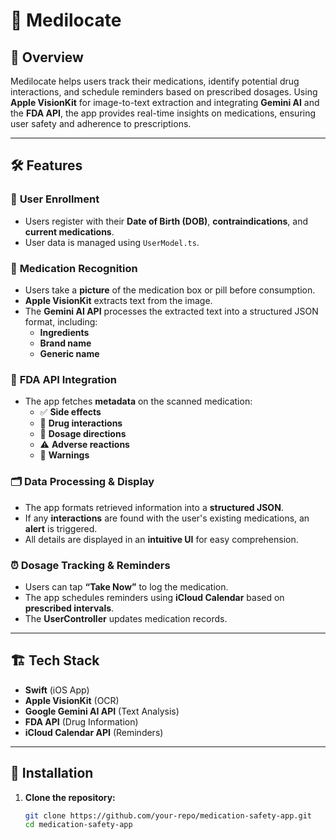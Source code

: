 # 📱 Medilocate
## 🚀 Overview  

Medilocate helps users track their medications, identify potential drug interactions, and schedule reminders based on prescribed dosages. Using **Apple VisionKit** for image-to-text extraction and integrating **Gemini AI** and the **FDA API**, the app provides real-time insights on medications, ensuring user safety and adherence to prescriptions.  

---

## 🛠 Features  

### 📌 **User Enrollment**  
- Users register with their **Date of Birth (DOB)**, **contraindications**, and **current medications**.  
- User data is managed using `UserModel.ts`.  

### 📸 **Medication Recognition**  
- Users take a **picture** of the medication box or pill before consumption.  
- **Apple VisionKit** extracts text from the image.  
- The **Gemini AI API** processes the extracted text into a structured JSON format, including:  
  - **Ingredients**  
  - **Brand name**  
  - **Generic name**  

### 🏥 **FDA API Integration**  
- The app fetches **metadata** on the scanned medication:  
  - ✅ **Side effects**  
  - 🔄 **Drug interactions**  
  - 💊 **Dosage directions**  
  - ⚠️ **Adverse reactions**  
  - 🚨 **Warnings**  

### 🗂 **Data Processing & Display**  
- The app formats retrieved information into a **structured JSON**.  
- If any **interactions** are found with the user's existing medications, an **alert** is triggered.  
- All details are displayed in an **intuitive UI** for easy comprehension.  

### ⏰ **Dosage Tracking & Reminders**  
- Users can tap **“Take Now”** to log the medication.  
- The app schedules reminders using **iCloud Calendar** based on **prescribed intervals**.  
- The **UserController** updates medication records.  

---

## 🏗 Tech Stack  

- **Swift** (iOS App)  
- **Apple VisionKit** (OCR)  
- **Google Gemini AI API** (Text Analysis)  
- **FDA API** (Drug Information)  
- **iCloud Calendar API** (Reminders)  

---

## 🔧 Installation  

1. **Clone the repository:**  
   ```sh
   git clone https://github.com/your-repo/medication-safety-app.git
   cd medication-safety-app
